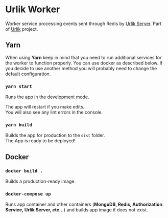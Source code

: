 # Urlik Worker

Worker service processing events sent through Redis by [Urlik Server](https://github.com/prixladi/urlik-server).
Part of [Urlik](https://github.com/prixladi/urlik) project.

## Yarn

When using **Yarn** keep in mind that you need to run additional services for the worker to function properly. You can use docker as described below. If you decide to use another method you will probably need to change the default configuration.

### `yarn start`

Runs the app in the development mode.

The app will restart if you make edits.<br />
You will also see any lint errors in the console.

### `yarn build`

Builds the app for production to the `dist` folder.<br />
The App is ready to be deployed!

## Docker

### `docker build .`

Builds a production-ready image.

### `docker-compose up`

Runs app container and other containers (**MongoDB, Redis, Authorization Service, Urlik Server, etc...**) and builds app image if does not exist.

